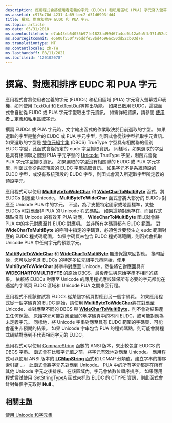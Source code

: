```yaml
---
description: 應用程式會將使用者定義的字元 (EUDCs) 和私用區域 (PUA) 字元寫入螢幕或印表機，如同使用 TextOut 和 ExtTextOut 等輸出功能。
ms.assetid: c975c70d-4231-4a69-bec2-d51d6993fdd4
title: 撰寫、對應和排序 EUDC 和 PUA 字元
ms.topic: article
ms.date: 05/31/2018
ms.openlocfilehash: e7ab43eb54055b97fe1823ad99467a4cd0b12a0a5fb971d52d225631cfd37ffe
ms.sourcegitcommit: e6600f550f79bddfe58bd4696ac50dd52cb03d7e
ms.translationtype: MT
ms.contentlocale: zh-TW
ms.lasthandoff: 08/11/2021
ms.locfileid: "120102078"
---
```

# <a name="writing-mapping-and-sorting-eudc-and-pua-characters"></a>撰寫、對應和排序 EUDC 和 PUA 字元

應用程式會將使用者定義的字元 (EUDCs) 和私用區域 (PUA) 字元寫入螢幕或印表機，如同使用 [TextOut](/windows/win32/api/wingdi/nf-wingdi-textouta) 和 [ExtTextOut](/windows/win32/api/wingdi/nf-wingdi-exttextouta)等輸出功能。 如果已啟用 EUDC，這些函式會自動從 EUDC 或 PUA 字元字型取出字元資訊。 如需詳細資訊，請參閱 [使用者 \_ 定義和私用區域字元](end-user-defined-characters.md)。

撰寫 EUDCs 或 PUA 字元時，文字輸出函式的作業取決於目前選取的字型。 如果選取的字型是整合的 EUDC 或 PUA 字元字型，則函式會從該字型抓取字元資訊。 如果選取的字型是 [雙位元組字集](double-byte-character-sets.md) (DBCS) TrueType 字型具有相關聯的個別 EUDC 字型，此函式會從指定的 eudc 字型抓取資訊。 同樣地，如果選取的字型是具有相關聯之個別 PUA 字元字型的 [Unicode](unicode.md) TrueType 字型，則函式會從 PUA 字元字型抓取資訊。 如果選取的字型沒有相關聯的 EUDC 或 PUA 字元字型，則函式會從系統預設的 EUDC 字型抓取資訊。 如果字元不是系統預設的 EUDC 字型，或沒有系統預設的 EUDC 字型，則函式會寫入所選取字型所定義的預設字元。

應用程式可以使用 [**MultiByteToWideChar**](/windows/desktop/api/Stringapiset/nf-stringapiset-multibytetowidechar) 和 [**WideCharToMultiByte**](/windows/desktop/api/Stringapiset/nf-stringapiset-widechartomultibyte) 函式，將 EUDCs 對應至 Unicode。 **MultiByteToWideChar** 函式會將大部分的 EUDCs 對應至 Unicode PUA 中的字元。 不過，為了支援特定國家或地區標準，某些 EUDCs 可對應至非 PUA 的 Unicode 程式碼點。 如果這類對應存在，而且程式碼點沒有 Unicode 的有效非 PUA 對應， **WideCharToMultiByte** 函式就會將 PUA 中的字元對應至其 EUDC 對應項。 並非所有字碼頁都有 EUDC 範圍。 對 **WideCharToMultiByte** 的呼叫中指定的字碼頁，必須包含要發生之 eudc 範圍對應的 EUDC 程式碼範圍。 如果字碼頁未包含 EUDC 程式碼範圍，則函式會抓取 Unicode PUA 中任何字元的預設字元。

[**MultiByteToWideChar**](/windows/desktop/api/Stringapiset/nf-stringapiset-multibytetowidechar) 和 [**WideCharToMultiByte**](/windows/desktop/api/Stringapiset/nf-stringapiset-widechartomultibyte) 無法保證來回對應。 換句話說，您可以從包含 EUDCs 的特定多位元組字元串開始，使用 **MultiByteToWideChar** 將字串對應至 Unicode，然後將它對應回具有 **WIDECHARTOMULTIBYTE** 的原始 DBCS，最後產生與原始字串不相同的結果。 依賴將 EUDCs 對應至 Unicode 的應用程式應該確保所有必要的字元都能在適當的字碼頁 EUDC 區域和 Unicode PUA 之間來回行程。

應用程式不應該嘗試將 EUDCs 從某個字碼頁對應到另一個字碼頁。 如果應用程式從一個字碼頁的 EUDC 開始，請使用 [**MultiByteToWideChar**](/windows/desktop/api/Stringapiset/nf-stringapiset-multibytetowidechar)將其對應至 Unicode，並對應至不同的 DBCS 與 [**WideCharToMultiByte**](/windows/desktop/api/Stringapiset/nf-stringapiset-widechartomultibyte)，則不會對結果產生任何保證。 原始字元可能對應至目的地字碼頁中的不同 EUDC，或可能對應為未定義字元。 同樣地，將 Unicode 字串對應至具有 EUDC 範圍的字碼頁，可能會產生非預期的結果。 如果 Unicode 字串包含 PUA 的程式碼點，則可能會將程式碼點對應到不代表相同字元的 EUDC。

應用程式可以使用 [CompareString](/windows/win32/api/stringapiset/nf-stringapiset-comparestringw) 函數的 ANSI 版本，來比較包含 EUDCS 的 DBCS 字串。 函式會在比較字元值之前，將字元有效地對應至 Unicode。 應用程式可以使用 ANSI 版本的 [**LCMapString**](/windows/desktop/api/Winnls/nf-winnls-lcmapstringa) 函式和 LCMAP 分類值，建立字串的排序索引鍵 \_ 。 此函式會將字元先對應到 Unicode。 PUA 中的所有字元都是在所有其他 Unicode 字元之後排序。 在該區域內，字元會依數位順序排序。 如果應用程式嘗試使用 [GetStringTypeA](/windows/desktop/api/Winnls/nf-winnls-getstringtypea) 函式來抓取 EUDC 的 CTYPE 資訊，則此函式會針對每個字元取得 **Null** 。

## <a name="related-topics"></a>相關主題

<dl> <dt>

[使用 Unicode 和字元集](using-unicode-and-character-sets.md)
</dt> </dl>

 

 
